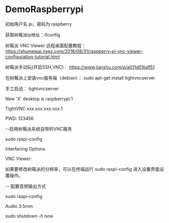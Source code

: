 # DemoRaspberrypi

初始用户名 pi，密码为 raspberry

获取树莓派ip地址：ifconfig

树莓派 VNC Viewer 远程桌面配置教程： 
https://shumeipai.nxez.com/2018/08/31/raspberry-pi-vnc-viewer-configuration-tutorial.html

树莓派手动玩(开启SSH,VNC)： 
https://www.jianshu.com/p/a011d01bdf51

在树莓派上安装vnc服务端（debian）： 
sudo apt-get install tightvncserver

手工启动： 
tightvncserver

New 'X' desktop is raspberrypi:1

TightVNC xxx.xxx.xxx.xxx:1

PWD: 123456

--启用树莓派系统自带的VNC服务

sudo raspi-config

Interfacing Options

VNC Viewer:  

如果要修改树莓派的分辨率，可以在终端运行 sudo raspi-config 进入设置界面设置操作。

-- 配置音频输出方式

sudo raspi-config

Audio 3.5mm

sudo shutdown -h now
